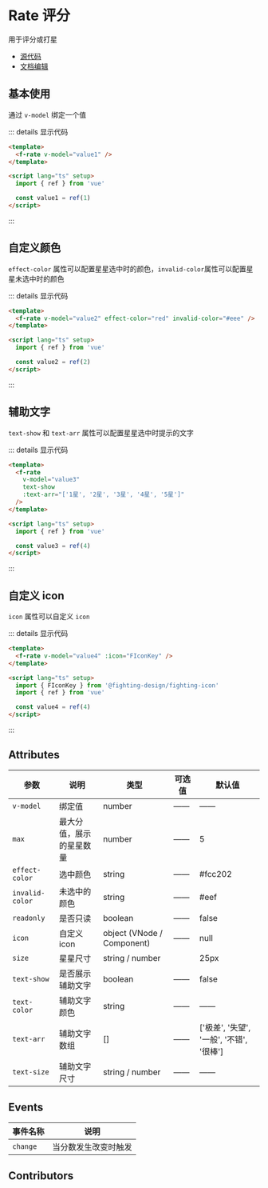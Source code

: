 # Rate 评分

用于评分或打星

- [源代码](https://github.com/FightingDesign/fighting-design/tree/master/packages/fighting-design/rate)
- [文档编辑](https://github.com/FightingDesign/fighting-design/blob/master/docs/docs/components/rate.md)

## 基本使用

通过 `v-model` 绑定一个值

<f-rate v-model="value1" />

::: details 显示代码

```html
<template>
  <f-rate v-model="value1" />
</template>

<script lang="ts" setup>
  import { ref } from 'vue'

  const value1 = ref(1)
</script>
```

:::

## 自定义颜色

`effect-color` 属性可以配置星星选中时的颜色，`invalid-color`属性可以配置星星未选中时的颜色

<f-rate v-model="value2" effect-color="red" invalid-color="#eee" />

::: details 显示代码

```html
<template>
  <f-rate v-model="value2" effect-color="red" invalid-color="#eee" />
</template>

<script lang="ts" setup>
  import { ref } from 'vue'

  const value2 = ref(2)
</script>
```

:::

## 辅助文字

`text-show` 和 `text-arr` 属性可以配置星星选中时提示的文字

<f-rate v-model="value3" text-show :text-arr="['1星', '2星', '3星', '4星', '5星']" />

::: details 显示代码

```html
<template>
  <f-rate
    v-model="value3"
    text-show
    :text-arr="['1星', '2星', '3星', '4星', '5星']"
  />
</template>

<script lang="ts" setup>
  import { ref } from 'vue'

  const value3 = ref(4)
</script>
```

:::

## 自定义 icon

`icon` 属性可以自定义 `icon`

<f-rate v-model="value4" :icon="FIconKey" />

::: details 显示代码

```html
<template>
  <f-rate v-model="value4" :icon="FIconKey" />
</template>

<script lang="ts" setup>
  import { FIconKey } from '@fighting-design/fighting-icon'
  import { ref } from 'vue'

  const value4 = ref(4)
</script>
```

:::

## Attributes

| 参数             | 说明                     | 类型                       | 可选值 | 默认值                                   |
| ---------------- | ------------------------ | -------------------------- | ------ | ---------------------------------------- |
| `v-model`        | 绑定值                   | number                     | ——     | ——                                       |
| `max`            | 最大分值，展示的星星数量 | number                     | ——     | 5                                        |
| `effect-color`   | 选中颜色                 | string                     | ——     | #fcc202                                  |
| `invalid-color ` | 未选中的颜色             | string                     | ——     | #eef                                     |
| `readonly`       | 是否只读                 | boolean                    | ——     | false                                    |
| `icon`           | 自定义 icon              | object (VNode / Component) | ——     | null                                     |
| `size`           | 星星尺寸                 | string / number            |        | 25px                                     |
| `text-show`      | 是否展示辅助文字         | boolean                    | ——     | false                                    |
| `text-color`     | 辅助文字颜色             | string                     | ——     | ——                                       |
| `text-arr`       | 辅助文字数组             | []                         | ——     | ['极差', '失望', '一般', '不错', '很棒'] |
| `text-size`      | 辅助文字尺寸             | string / number            | ——     | ——                                       |

## Events

| 事件名称 | 说明                 |
| -------- | -------------------- |
| `change` | 当分数发生改变时触发 |

## Contributors

<a href="https://github.com/Tyh2001" target="_blank">
  <f-avatar round src="https://avatars.githubusercontent.com/u/73180970?v=4" />
</a>

<a href="https://github.com/caicailv" target="_blank">
  <f-avatar round src="https://avatars.githubusercontent.com/u/46363316?v=4" />
</a>

<script setup>
  import { FIconKey } from '@fighting-design/fighting-icon'
  import { ref } from 'vue'

  const value1 = ref(2)
  const value2 = ref(3)
  const value3 = ref(4)
  const value4 = ref(4)
</script>
